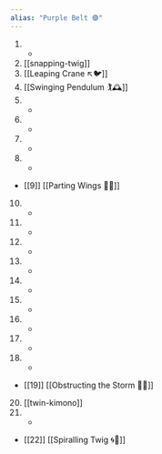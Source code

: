 ```yaml
---
alias: "Purple Belt 🟣"
---
```


1. -
2. [[snapping-twig]]
3. [[Leaping Crane ↖️🐦]]
4. [[Swinging Pendulum 🏌🕰️]]
5. -
6. -
7. -
8. -
- [[9]] [[Parting Wings 🥳🪽]]
10. -
11. -
12. -
13. -
14. -
15. -
16. -
17. -
18. -
- [[19]] [[Obstructing the Storm 🚧🌀]]
20. [[twin-kimono]]
21.  - 
- [[22]] [[Spiralling Twig 🌀🌿]]
